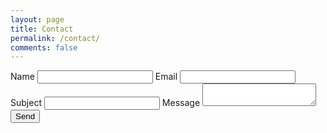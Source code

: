 ```yaml
---
layout: page
title: Contact
permalink: /contact/
comments: false
---
```


<form action="https://getsimpleform.com/messages?form_api_token=8f5fba27ef813157e5362c46336c2ac6" method="post">
  <!-- the redirect_to is optional, the form will redirect to the referrer on submission -->
  <input type='hidden' name='redirect_to' value='{{ site.url }}/contact' />
  <!-- all your input fields here.... -->
  Name
  <input type='text' name='name' />
  Email
  <input type='text' name='email' />
  Subject
  <input type='text' name='subject' />
  Message
  <textarea name="message"></textarea>
  <input type='submit' value='Send' />
</form>
